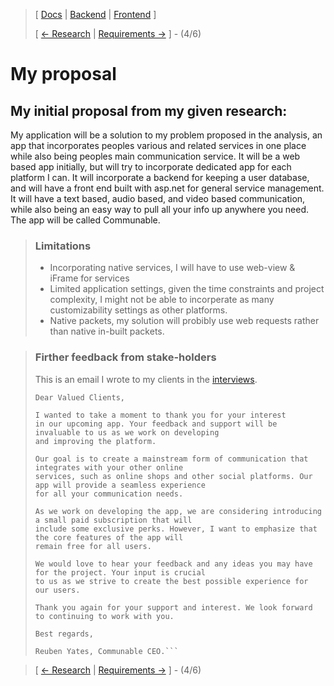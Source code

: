 > [ [Docs](https://github.com/WolfDen133/NEA-Docs/) | [Backend](https://github.com/WolfDen133/NEA-Backend) | [Frontend](https://github.com/WolfDen133/NEA-Frontend) ]
> 
> [ [<- Research](https://github.com/WolfDen133/NEA-Docs/blob/main/Analysis/Research.md)  |  [Requirements ->](https://github.com/WolfDen133/NEA-Docs/blob/main/Analysis/Requirements.md) ] - (4/6)

 # My proposal

## My initial proposal from my given research:

My application will be a solution to my problem proposed in the analysis, an app that incorporates peoples various and related services in one place while also being peoples main communication service. 
It will be a web based app initially, but will try to incorporate dedicated app for each platform I can.
It will incorporate a backend for keeping a user database, and will have a front end built with asp.net for general service management. 
It will have a text based, audio based, and video based communication, while also being an easy way to pull all your info up anywhere you need.
The app will be called Communable.

> ### Limitations
> 
> - Incorporating native services, I will have to use web-view & iFrame for services
> - Limited application settings, given the time constraints and project complexity, I might not be able to incorperate as many customizability settings as other platforms. 
> - Native packets, my solution will probibly use web requests rather than native in-built packets.

> ### Firther feedback from stake-holders 
> This is an email I wrote to my clients in the [interviews](https://github.com/WolfDen133/NEA-Docs/blob/main/Analysis/Interviews.md).
> ```
> Dear Valued Clients,
>
> I wanted to take a moment to thank you for your interest
> in our upcoming app. Your feedback and support will be invaluable to us as we work on developing
> and improving the platform.
>
> Our goal is to create a mainstream form of communication that integrates with your other online
> services, such as online shops and other social platforms. Our app will provide a seamless experience
> for all your communication needs.
>
> As we work on developing the app, we are considering introducing a small paid subscription that will
> include some exclusive perks. However, I want to emphasize that the core features of the app will
> remain free for all users.
>
> We would love to hear your feedback and any ideas you may have for the project. Your input is crucial
> to us as we strive to create the best possible experience for our users.
>
> Thank you again for your support and interest. We look forward to continuing to work with you.
>
> Best regards,
>
> Reuben Yates, Communable CEO.```

> [ [<- Research](https://github.com/WolfDen133/NEA-Docs/blob/main/Analysis/Research.md)  |  [Requirements ->](https://github.com/WolfDen133/NEA-Docs/blob/main/Analysis/Requirements.md) ] - (4/6)

